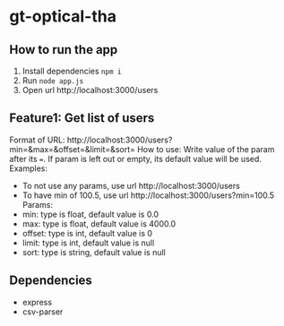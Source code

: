 # gt-optical-tha

## How to run the app
1. Install dependencies `npm i`
2. Run `node app.js`
3. Open url http://localhost:3000/users

## Feature1: Get list of users
Format of URL: http://localhost:3000/users?min=&max=&offset=&limit=&sort=
How to use: Write value of the param after its `=`. If param is left out or empty, its default value will be used.
Examples: 
- To not use any params, use url http://localhost:3000/users
- To have min of 100.5, use url http://localhost:3000/users?min=100.5
Params:
- min: type is float, default value is 0.0
- max: type is float, default value is 4000.0
- offset: type is int, default value is 0
- limit: type is int, default value is null
- sort: type is string, default value is null

## Dependencies
- express
- csv-parser